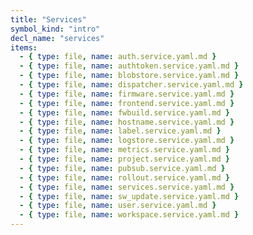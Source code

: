 ```yaml
---
title: "Services"
symbol_kind: "intro"
decl_name: "services"
items:
  - { type: file, name: auth.service.yaml.md }
  - { type: file, name: authtoken.service.yaml.md }
  - { type: file, name: blobstore.service.yaml.md }
  - { type: file, name: dispatcher.service.yaml.md }
  - { type: file, name: firmware.service.yaml.md }
  - { type: file, name: frontend.service.yaml.md }
  - { type: file, name: fwbuild.service.yaml.md }
  - { type: file, name: hostname.service.yaml.md }
  - { type: file, name: label.service.yaml.md }
  - { type: file, name: logstore.service.yaml.md }
  - { type: file, name: metrics.service.yaml.md }
  - { type: file, name: project.service.yaml.md }
  - { type: file, name: pubsub.service.yaml.md }
  - { type: file, name: rollout.service.yaml.md }
  - { type: file, name: services.service.yaml.md }
  - { type: file, name: sw_update.service.yaml.md }
  - { type: file, name: user.service.yaml.md }
  - { type: file, name: workspace.service.yaml.md }
---
```


